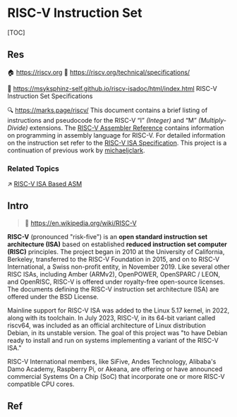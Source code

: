 # RISC-V Instruction Set

[TOC]



## Res
🏠 https://riscv.org
📂 https://riscv.org/technical/specifications/

📂 https://msyksphinz-self.github.io/riscv-isadoc/html/index.html
RISC-V Instruction Set Specifications

🔍 https://marks.page/riscv/
This document contains a brief listing of instructions and pseudocode for the RISC-V “I” _(Integer)_ and “M” _(Multiply-Divide)_ extensions. The [RISC-V Assembler Reference](https://marks.page/riscv/asm) contains information on programming in assembly language for RISC-V. For detailed information on the instruction set refer to the [RISC-V ISA Specification](https://riscv.org/specifications/). This project is a continuation of previous work by [michaeljclark](https://github.com/michaeljclark).


### Related Topics
↗ [RISC-V ISA Based ASM](../../../../../👩‍💻%20Programming%20Methodology%20and%20Languages/ASM%20(Assembly%20Languages)/RISC-V%20ISA%20Based%20ASM/RISC-V%20ISA%20Based%20ASM.md)



## Intro
> 🔗 https://en.wikipedia.org/wiki/RISC-V

**RISC-V** (pronounced "risk-five") is an **open standard instruction set architecture (ISA)** based on established **reduced instruction set computer (RISC)** principles. The project began in 2010 at the University of California, Berkeley, transferred to the RISC-V Foundation in 2015, and on to RISC-V International, a Swiss non-profit entity, in November 2019. Like several other RISC ISAs, including Amber (ARMv2), OpenPOWER, OpenSPARC / LEON, and OpenRISC, RISC-V is offered under royalty-free open-source licenses. The documents defining the RISC-V instruction set architecture (ISA) are offered under the BSD License.

Mainline support for RISC-V ISA was added to the Linux 5.17 kernel, in 2022, along with its toolchain. In July 2023, RISC-V, in its 64-bit variant called riscv64, was included as an official architecture of Linux distribution Debian, in its unstable version. The goal of this project was "to have Debian ready to install and run on systems implementing a variant of the RISC-V ISA."

RISC-V International members, like SiFive, Andes Technology, Alibaba's Damo Academy, Raspberry Pi, or Akeana, are offering or have announced commercial Systems On a Chip (SoC) that incorporate one or more RISC-V compatible CPU cores.



## Ref
